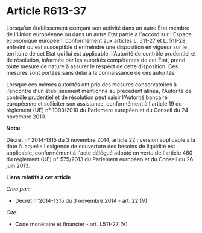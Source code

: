 # Article R613-37

Lorsqu'un établissement exerçant son activité dans un autre Etat membre de l'Union européenne ou dans un autre Etat partie à
l'accord sur l'Espace économique européen, conformément aux articles L. 511-27 et L. 511-28, enfreint ou est susceptible
d'enfreindre une disposition en vigueur sur le territoire de cet Etat qui lui est applicable, l'Autorité de contrôle
prudentiel et de résolution, informée par les autorités compétentes de cet Etat, prend toute mesure de nature à assurer le
respect de cette disposition. Ces mesures sont portées sans délai à la connaissance de ces autorités.

Lorsque ces mêmes autorités ont pris des mesures conservatoires à l'encontre d'un établissement mentionné au précédent
alinéa, l'Autorité de contrôle prudentiel et de résolution peut saisir l'Autorité bancaire européenne et solliciter son
assistance, conformément à l'article 19 du règlement (UE) n° 1093/2010 du Parlement européen et du Conseil du 24 novembre
2010.

**Nota:**

Décret n° 2014-1315 du 3 novembre 2014, article 22 : version applicable à la date à laquelle l'exigence de couverture des
besoins de liquidité est applicable, conformément à l'acte délégué adopté en vertu de l'article 460 du règlement (UE) n°
575/2013 du Parlement européen et du Conseil du 26 juin 2013.

**Liens relatifs à cet article**

_Créé par_:

  - Décret n°2014-1315 du 3 novembre 2014 - art. 22 (V)

_Cite_:

  - Code monétaire et financier - art. L511-27 (V)
